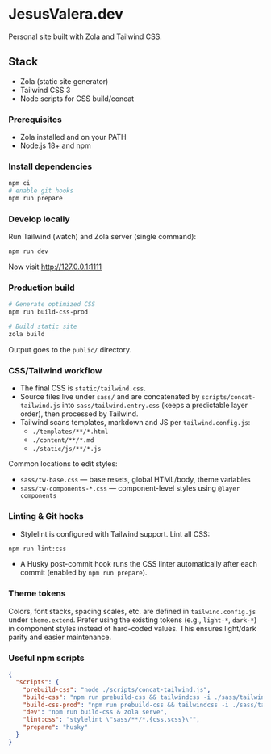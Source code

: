 # JesusValera.dev

Personal site built with Zola and Tailwind CSS.

## Stack

- Zola (static site generator)
- Tailwind CSS 3
- Node scripts for CSS build/concat

### Prerequisites

- Zola installed and on your PATH
- Node.js 18+ and npm

### Install dependencies

```bash
npm ci
# enable git hooks
npm run prepare
```

### Develop locally

Run Tailwind (watch) and Zola server (single command):

```bash
npm run dev
```

Now visit http://127.0.0.1:1111

### Production build

```bash
# Generate optimized CSS
npm run build-css-prod

# Build static site
zola build
```

Output goes to the `public/` directory.

### CSS/Tailwind workflow

- The final CSS is `static/tailwind.css`.
- Source files live under `sass/` and are concatenated by `scripts/concat-tailwind.js` into `sass/tailwind.entry.css` (keeps a predictable layer order), then processed by Tailwind.
- Tailwind scans templates, markdown and JS per `tailwind.config.js`:
  - `./templates/**/*.html`
  - `./content/**/*.md`
  - `./static/js/**/*.js`

Common locations to edit styles:

- `sass/tw-base.css` — base resets, global HTML/body, theme variables
- `sass/tw-components-*.css` — component-level styles using `@layer components`

### Linting & Git hooks

- Stylelint is configured with Tailwind support. Lint all CSS:

```bash
npm run lint:css
```

- A Husky post-commit hook runs the CSS linter automatically after each commit (enabled by `npm run prepare`).

### Theme tokens

Colors, font stacks, spacing scales, etc. are defined in `tailwind.config.js` under `theme.extend`. Prefer using the existing tokens (e.g., `light-*`, `dark-*`) in component styles instead of hard-coded values. This ensures light/dark parity and easier maintenance.

### Useful npm scripts

```json
{
  "scripts": {
    "prebuild-css": "node ./scripts/concat-tailwind.js",
    "build-css": "npm run prebuild-css && tailwindcss -i ./sass/tailwind.entry.css -o ./static/tailwind.css --watch",
    "build-css-prod": "npm run prebuild-css && tailwindcss -i ./sass/tailwind.entry.css -o ./static/tailwind.css --minify",
    "dev": "npm run build-css & zola serve",
    "lint:css": "stylelint \"sass/**/*.{css,scss}\"",
    "prepare": "husky"
  }
}
```
